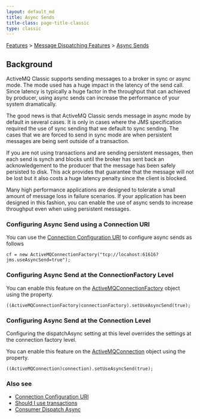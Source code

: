 ```yaml
---
layout: default_md
title: Async Sends 
title-class: page-title-classic
type: classic
---
```


[Features](features) > [Message Dispatching Features](message-dispatching-features) > [Async Sends](async-sends)


Background
----------

ActiveMQ Classic supports sending messages to a broker in sync or async mode. The mode used has a huge impact in the latency of the send call. Since latency is typically a huge factor in the throughput that can achieved by producer, using async sends can increase the performance of your system dramatically.

The good news is that ActiveMQ Classic sends message in async mode by default in several cases. It is only in cases where the JMS specification required the use of sync sending that we default to sync sending. The cases that we are forced to send in sync mode are when persistent messages are being sent outside of a transaction.

If you are not using transactions and are sending persistent messages, then each send is synch and blocks until the broker has sent back an acknowledgement to the producer that the message has been safely persisted to disk. This ack provides that guarantee that the message will not be lost but it also costs a huge latency penalty since the client is blocked.

Many high performance applications are designed to tolerate a small amount of message loss in failure scenarios. If your application has been designed in this fashion, you can enable the use of async sends to increase throughput even when using persistent messages.

### Configuring Async Send using a Connection URI

You can use the [Connection Configuration URI](connection-configuration-uri) to configure async sends as follows
```
cf = new ActiveMQConnectionFactory("tcp://locahost:61616?jms.useAsyncSend=true");
```

### Configuring Async Send at the ConnectionFactory Level

You can enable this feature on the [ActiveMQConnectionFactory](http://incubator.apache.org/activemq/maven/activemq-core/apidocs/org/apache/activemq/ActiveMQConnectionFactory.html) object using the property.
```
((ActiveMQConnectionFactory)connectionFactory).setUseAsyncSend(true);
```

### Configuring Async Send at the Connection Level

Configuring the dispatchAsync setting at this level overrides the settings at the connection factory level.

You can enable this feature on the [ActiveMQConnection](http://incubator.apache.org/activemq/maven/activemq-core/apidocs/org/apache/activemq/ActiveMQConnection.html) object using the property.
```
((ActiveMQConnection)connection).setUseAsyncSend(true);
```

### Also see

*   [Connection Configuration URI](connection-configuration-uri)
*   [Should I use transactions](should-i-use-transactions)
*   [Consumer Dispatch Async](consumer-dispatch-async)

